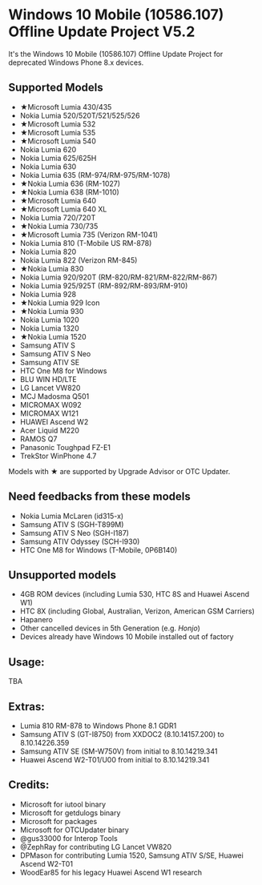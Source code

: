 # Windows 10 Mobile (10586.107) Offline Update Project V5.2

It's the Windows 10 Mobile (10586.107) Offline Update Project for deprecated Windows Phone 8.x devices.

## Supported Models

- ★Microsoft Lumia 430/435
- Nokia Lumia 520/520T/521/525/526
- ★Microsoft Lumia 532
- ★Microsoft Lumia 535
- ★Microsoft Lumia 540
- Nokia Lumia 620
- Nokia Lumia 625/625H
- Nokia Lumia 630
- Nokia Lumia 635 (RM-974/RM-975/RM-1078)
- ★Nokia Lumia 636 (RM-1027)
- ★Nokia Lumia 638 (RM-1010)
- ★Microsoft Lumia 640
- ★Microsoft Lumia 640 XL
- Nokia Lumia 720/720T
- ★Nokia Lumia 730/735
- ★Microsoft Lumia 735 (Verizon RM-1041)
- Nokia Lumia 810 (T-Mobile US RM-878)
- Nokia Lumia 820
- Nokia Lumia 822 (Verizon RM-845)
- ★Nokia Lumia 830
- Nokia Lumia 920/920T (RM-820/RM-821/RM-822/RM-867)
- Nokia Lumia 925/925T (RM-892/RM-893/RM-910)
- Nokia Lumia 928
- ★Nokia Lumia 929 Icon
- ★Nokia Lumia 930
- Nokia Lumia 1020
- Nokia Lumia 1320
- ★Nokia Lumia 1520
- Samsung ATIV S
- Samsung ATIV S Neo
- Samsung ATIV SE
- HTC One M8 for Windows
- BLU WIN HD/LTE
- LG Lancet VW820
- MCJ Madosma Q501
- MICROMAX W092
- MICROMAX W121
- HUAWEI Ascend W2
- Acer Liquid M220
- RAMOS Q7
- Panasonic Toughpad FZ-E1
- TrekStor WinPhone 4.7

Models with ★ are supported by Upgrade Advisor or OTC Updater.

## Need feedbacks from these models

- Nokia Lumia McLaren (id315-x)
- Samsung ATIV S (SGH-T899M)
- Samsung ATIV S Neo (SGH-I187)
- Samsung ATIV Odyssey (SCH-I930)
- HTC One M8 for Windows (T-Mobile, 0P6B140)

## Unsupported models

- 4GB ROM devices (including Lumia 530, HTC 8S and Huawei Ascend W1)
- HTC 8X (including Global, Australian, Verizon, American GSM Carriers)
- Hapanero
- Other cancelled devices in 5th Generation (e.g. *Honjo*)
- Devices already have Windows 10 Mobile installed out of factory

## Usage:

TBA

## Extras:

- Lumia 810 RM-878 to Windows Phone 8.1 GDR1
- Samsung ATIV S (GT-I8750) from XXDOC2 (8.10.14157.200) to 8.10.14226.359
- Samsung ATIV SE (SM-W750V) from initial to 8.10.14219.341
- Huawei Ascend W2-T01/U00 from initial to 8.10.14219.341


## Credits:

- Microsoft for iutool binary
- Microsoft for getdulogs binary
- Microsoft for packages
- Microsoft for OTCUpdater binary
- @gus33000 for Interop Tools
- @ZephRay for contributing LG Lancet VW820
- DPMason for contributing Lumia 1520, Samsung ATIV S/SE, Huawei Ascend W2-T01
- WoodEar85 for his legacy Huawei Ascend W1 research
